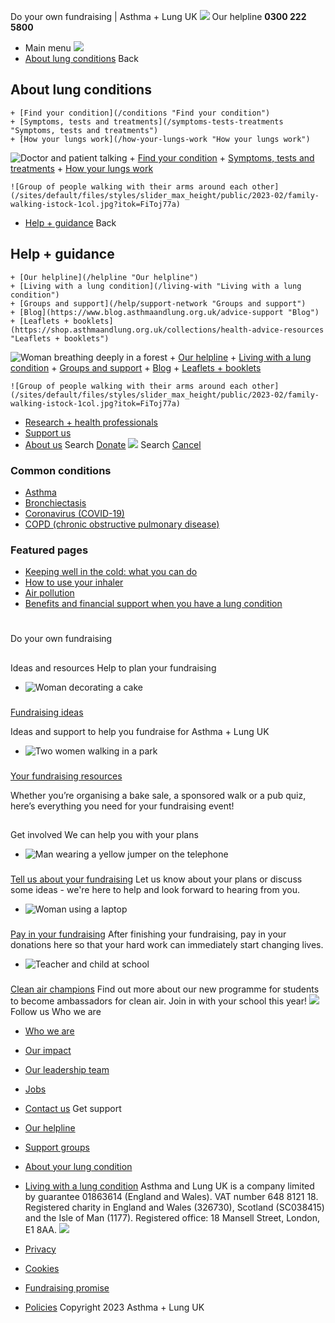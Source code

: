 
Do your own fundraising | Asthma + Lung UK
 [![](/themes/custom/asthma-lung-uk/images/aluk-logo.png)](/ "Homepage")
 Our helpline **0300 222 5800**
* Main menu
![](/wingsuit/asthma-lung-uk/images/aluk-logo.png)
* [About lung conditions](#about "About lung conditions")
 Back
 
## About lung conditions
	+ [Find your condition](/conditions "Find your condition")
	+ [Symptoms, tests and treatments](/symptoms-tests-treatments "Symptoms, tests and treatments")
	+ [How your lungs work](/how-your-lungs-work "How your lungs work")
![Doctor and patient talking](/sites/default/files/styles/slider_max_height/public/2023-02/119589.jpg?itok=IfMKqhqJ)
	+ [Find your condition](/conditions)
	+ [Symptoms, tests and treatments](/symptoms-tests-treatments)
	+ [How your lungs work](/how-your-lungs-work)
	
	
	![Group of people walking with their arms around each other](/sites/default/files/styles/slider_max_height/public/2023-02/family-walking-istock-1col.jpg?itok=FiToj77a)
* [Help + guidance](#get-support "Help + guidance")
 Back
 
## Help + guidance
	+ [Our helpline](/helpline "Our helpline")
	+ [Living with a lung condition](/living-with "Living with a lung condition")
	+ [Groups and support](/help/support-network "Groups and support")
	+ [Blog](https://www.blog.asthmaandlung.org.uk/advice-support "Blog")
	+ [Leaflets + booklets](https://shop.asthmaandlung.org.uk/collections/health-advice-resources "Leaflets + booklets")
![Woman breathing deeply in a forest](/sites/default/files/styles/slider_max_height/public/2023-02/A%2BLUK%20Generic73.jpg?itok=IY-jWei3)
	+ [Our helpline](/helpline)
	+ [Living with a lung condition](/living-with)
	+ [Groups and support](/help/support-network)
	+ [Blog](https://www.blog.asthmaandlung.org.uk/advice-support)
	+ [Leaflets + booklets](https://shop.asthmaandlung.org.uk/collections/health-advice-resources "Leaflets and booklets about lung conditions")
	
	
	![Group of people walking with their arms around each other](/sites/default/files/styles/slider_max_height/public/2023-02/family-walking-istock-1col.jpg?itok=FiToj77a)
* [Research + health professionals](/research-health-professionals "Research + health professionals")
* [Support us](/support-us "Support us")
* [About us](/about-us "About us")
Search
[Donate](https://action.asthmaandlung.org.uk/page/99720/donate/1?ea_tracking_id=General_WebsiteALUK_Header_Regular "Donate") 
 [![](/themes/custom/asthma-lung-uk/images/aluk-logo.png)](/ "Homepage")
Search
[Cancel](#)
### Common conditions
* [Asthma](/conditions/asthma)
* [Bronchiectasis](/conditions/bronchiectasis)
* [Coronavirus (COVID-19)](/conditions/coronavirus)
* [COPD (chronic obstructive pulmonary disease)](/conditions/copd-chronic-obstructive-pulmonary-disease)
### Featured pages
* [Keeping well in the cold: what you can do](/living-with/cold-weather)
* [How to use your inhaler](/living-with/inhaler-videos)
* [Air pollution](/living-with/air-pollution)
* [Benefits and financial support when you have a lung condition](/living-with/benefits)
# 
 Do your own fundraising
## 
 Ideas and resources
Help to plan your fundraising
* ![Woman decorating a cake](/sites/default/files/styles/listing_image_mobile_x1/public/2023-02/Ideas%20and%20resources%20%28thumbnail%293.jpg?h=f79c17cb&itok=il4y0avO)
### 
 [Fundraising ideas](/support-us/fundraising-events/do-your-own-fundraising/fundraising-ideas)
 
 Ideas and support to help you fundraise for Asthma + Lung UK
* ![Two women walking in a park](/sites/default/files/styles/listing_image_mobile_x1/public/2023-02/Ideas%20and%20resources%20%28thumbnail%29.jpg?h=f79c17cb&itok=M0jiPUaB)
### 
 [Your fundraising resources](/support-us/fundraising-events/do-your-own-fundraising/your-fundraising-resources)
 
 Whether you’re organising a bake sale, a sponsored walk or a pub quiz, here’s everything you need for your fundraising event!
## 
 Get involved
We can help you with your plans
* ![Man wearing a yellow jumper on the telephone](/sites/default/files/styles/listing_image_mobile_x1/public/2023-02/Get%20involved%20%28thumbnail%292.jpg?h=f79c17cb&itok=5vFrQ2kI)
### 
 [Tell us about your fundraising](https://www.surveymonkey.co.uk/r/SM5P5F3)
Let us know about your plans or discuss some ideas - we're here to help and look forward to hearing from you.
* ![Woman using a laptop ](/sites/default/files/styles/listing_image_mobile_x1/public/2023-02/Get%20involved%20%28thumbnail%293.jpg?h=f79c17cb&itok=i-PI5qDC)
### 
 [Pay in your fundraising](https://action.asthmaandlung.org.uk/page/99141/donate/1)
After finishing your fundraising, pay in your donations here so that your hard work can immediately start changing lives.
* ![Teacher and child at school](/sites/default/files/styles/listing_image_mobile_x1/public/2023-02/Get%20involved%20%28thumbnail%29.jpg?h=f79c17cb&itok=8LY6VBVv)
### 
 [Clean air champions](https://join.aluk.org.uk/ChampionsHomepage)
Find out more about our new programme for students to become ambassadors for clean air. Join in with your school this year!
 [![](/sites/default/files/2023-01/footer-logo%20%281%29.png)](/ "Homepage")
Follow us
 Who we are
 
* [Who we are](/about-us/who-we-are)
* [Our impact](/about-us/our-impact)
* [Our leadership team](/about-us/our-leadership-team)
* [Jobs](/work-us)
* [Contact us](/about-us/contact-us)
 Get support
 
* [Our helpline](/helpline)
* [Support groups](/help/support-network)
* [About your lung condition](/conditions)
* [Living with a lung condition](/living-with)
Asthma and Lung UK is a company limited by guarantee 01863614 (England and Wales). VAT number 648 8121 18.
Registered charity in England and Wales (326730), Scotland (SC038415) and the Isle of Man (1177). Registered office: 18 Mansell Street, London, E1 8AA.
[![](/sites/default/files/2023-01/reg-logo%20%281%29.png)](https://www.fundraisingregulator.org.uk)
![]()
![]()
* [Privacy](/privacy-policy)
* [Cookies](/cookies-how-we-use-them)
* [Fundraising promise](/fundraising-promise)
* [Policies](/about-us/policies)
 Copyright 2023 Asthma + Lung UK
 

